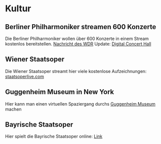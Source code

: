 # Kultur

## Berliner Philharmoniker streamen 600 Konzerte
Die Berliner Philharmoniker wollen über 600 Konzerte in einem Stream kostenlos bereitstellen. [Nachricht des WDR](https://www1.wdr.de/kultur/kulturnachrichten/berliner-philharmoniker-coronavirus-100.html)
Update: [Digital Concert Hall](https://www.digitalconcerthall.com/concert/52528/?a=twitter&c=true)

## Wiener Staatsoper
Die Wiener Staatsoper streamt hier viele kostenlose Aufzeichnungen:
[staatsoperlive.com](https://www.staatsoperlive.com/)

## Guggenheim Museum in New York
Hier kann man einen virtuellen Spaziergang durchs [Guggenheim Museum](https://artsandculture.google.com/streetview/solomon-r-guggenheim-museum-interior-streetview/jAHfbv3JGM2KaQ?hl=en&sv_lng=-73.95902634325634&sv_lat=40.78285751667664&sv_h=30.75703204567916&sv_p=0.06928383072430222&sv_pid=MfnUmHRyOSzMtY3vtYU05g&sv_z=0.9645743015259166) machen

## Bayrische Staatsoper
Hier spielt die Bayrische Staatsoper online: [Link](https://www.staatsoper.de/stream.html)




